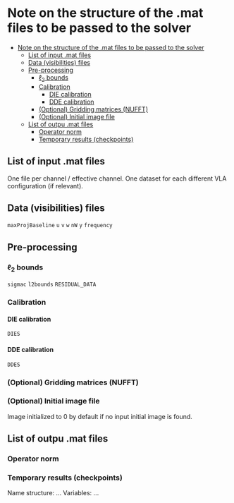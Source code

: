# Note on the structure of the .mat files to be passed to the solver

- [Note on the structure of the .mat files to be passed to the solver](#note-on-the-structure-of-the-mat-files-to-be-passed-to-the-solver)
  - [List of input .mat files](#list-of-input-mat-files)
  - [Data (visibilities) files](#data-visibilities-files)
  - [Pre-processing](#pre-processing)
    - [$\ell_2$ bounds](#ell_2-bounds)
    - [Calibration](#calibration)
      - [DIE calibration](#die-calibration)
      - [DDE calibration](#dde-calibration)
    - [(Optional) Gridding matrices (NUFFT)](#optional-gridding-matrices-nufft)
    - [(Optional) Initial image file](#optional-initial-image-file)
  - [List of outpu .mat files](#list-of-outpu-mat-files)
    - [Operator norm](#operator-norm)
    - [Temporary results (checkpoints)](#temporary-results-checkpoints)

## List of input .mat files

One file per channel / effective channel. One dataset for each different VLA configuration (if relevant).

## Data (visibilities) files

`maxProjBaseline`
`u`
`v`
`w`
`nW`
`y`
`frequency`

## Pre-processing

### $\ell_2$ bounds

`sigmac`
`l2bounds`
`RESIDUAL_DATA`

### Calibration

#### DIE calibration

`DIES`

#### DDE calibration

`DDES`

### (Optional) Gridding matrices (NUFFT)

### (Optional) Initial image file

Image initialized to 0 by default if no input initial image is found.

## List of outpu .mat files


### Operator norm

### Temporary results (checkpoints)

Name structure: ...
Variables: ...

###